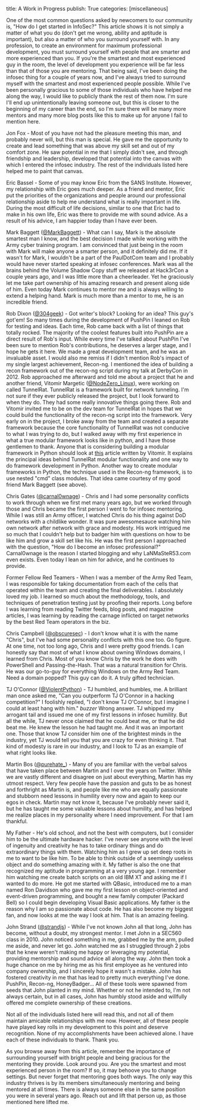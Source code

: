 title: A Work in Progress
publish: True
categories: [miscellaneous]

One of the most common questions asked by newcomers to our community is, "How do I get started in InfoSec?" This article shows it is not simply a matter of what you do (don't get me wrong, ability and aptitude is important), but also a matter of who you surround yourself with. In any profession, to create an environment for maximum professional development, you must surround yourself with people that are smarter and more experienced than you. If you're the smartest and most experienced guy in the room, the level of development you experience will be far less than that of those you are mentoring. That being said, I've been doing the infosec thing for a couple of years now, and I've always tried to surround myself with the smartest and most experienced people possible. While I've been personally gracious to some of those individuals who have helped me along the way, I would like to publicly thank the rest of them now. I'm sure I'll end up unintentionally leaving someone out, but this is closer to the beginning of my career than the end, so I'm sure there will be many more mentors and many more blog posts like this to make up for anyone I fail to mention here.

<!-- READMORE -->

Jon Fox - Most of you have not had the pleasure meeting this man, and probably never will, but this man is special. He gave me the opportunity to create and lead something that was above my skill set and out of my comfort zone. He saw potential in me that I simply didn't see, and through friendship and leadership, developed that potential into the canvas with which I entered the infosec industry. The rest of the individuals listed here helped me to paint that canvas.

Eric Bassel - Some of you may know Eric from the SANS Institute. However, my relationship with Eric goes much deeper. As a friend and mentor, Eric put the priorities of the organizations and people around our professional relationship aside to help me understand what is really important in life. During the most difficult of life decisions, similar to one that Eric had to make in his own life, Eric was there to provide me with sound advice. As a result of his advice, I am happier today than I have ever been.

Mark Baggett ([@MarkBaggett](https://twitter.com/MarkBaggett)) - What can I say, Mark is the absolute smartest man I know, and the best decision I made while working with the Army cyber training program. I am convinced that just being in the room with Mark will make anyone a smarter person, and it definitely did me. If it wasn't for Mark, I wouldn't be a part of the PaulDotCom team and I probably would have never started speaking at infosec conferences. Mark was all the brains behind the Volume Shadow Copy stuff we released at Hack3rCon a couple years ago, and I was little more than a cheerleader. Yet he graciously let me take part ownership of his amazing research and present along side of him. Even today Mark continues to mentor me and is always willing to extend a helping hand. Mark is much more than a mentor to me, he is an incredible friend.

Rob Dixon ([@304geek](https://twitter.com/304geek)) - Got writer's block? Looking for an idea? This guy's got'em! So many times during the development of PushPin I leaned on Rob for testing and ideas. Each time, Rob came back with a list of things that totally rocked. The majority of the coolest features built into PushPin are a direct result of Rob's input. While every time I've talked about PushPin I've been sure to mention Rob's contributions, he deserves a larger stage, and I hope he gets it here. We made a great development team, and he was an invaluable asset. I would also me remiss if I didn't mention Rob's impact of my single largest achievement, Recon-ng. I mentioned the idea of building a recon framework out of the recon-ng script during my talk at DerbyCon in 2012. Rob approached me afterward and told me about a project that he and another friend, Vitomir Margetic ([@NodeZero_Linux](https://twitter.com/NodeZero_Linux)), were working on called TunnelRat. TunnelRat is a framework built for network tunneling. I'm not sure if they ever publicly released the project, but I look forward to when they do. They had some really innovative things going there. Rob and Vitomir invited me to be on the dev team for TunnelRat in hopes that we could build the functionality of the recon-ng script into the framework. Very early on in the project, I broke away from the team and created a separate framework because the core functionality of TunnelRat was not conducive to what I was trying to do, but I walked away with my first experience in what a true modular framework looks like in python, and I have those gentlemen to thank. Anyone that is considering building a modular framework in Python should look at [this](http://www.netinfinity.org/2012/07/15/bits-and-pieces-custom-python-shell.html) article written by Vitomir. It explains the principal ideas behind TunnelRat modular functionality and one way to do framework development in Python. Another way to create modular frameworks in Python, the technique used in the Recon-ng framework, is to use nested "cmd" class modules. That idea came courtesy of my good friend Mark Baggett (see above).

Chris Gates ([@carnal0wnage](https://twitter.com/carnal0wnage)) - Chris and I had some personality conflicts to work through when we first met many years ago, but we worked through those and Chris became the first person I went to for infosec mentoring. While I was still an Army officer, I watched Chris do his thing against DoD networks with a childlike wonder. It was pure awesomesauce watching him own network after network with grace and modesty. His work intrigued me so much that I couldn't help but to badger him with questions on how to be like him and grow a skill set like his. He was the first person I approached with the question, "How do I become an infosec professional?" Carnal0wnage is the reason I started blogging and why LaNMaSteR53.com even exists. Even today I lean on him for advice, and he continues to provide.

Former Fellow Red Teamers - When I was a member of the Army Red Team, I was responsible for taking documentation from each of the cells that operated within the team and creating the final deliverables. I absolutely loved my job. I learned so much about the methodology, tools, and techniques of penetration testing just by proofing their reports. Long before I was learning from reading Twitter feeds, blog posts, and magazine articles, I was learning by reading the carnage inflicted on target networks by the best Red Team operators in the biz.

Chris Campbell ([@obscuresec](https://twitter.com/obscuresec)) - I don't know what it is with the name "Chris", but I've had some personality conflicts with this one too. Go figure. At one time, not too long ago, Chris and I were pretty good friends. I can honestly say that most of what I know about owning Windows domains, I learned from Chris. Most of you know Chris by the work he does with PowerShell and Passing-the-Hash. That was a natural transition for Chris. He was our go-to-guy for everything Windows on the Army Red Team. Need a domain popped? This guy can do it. A truly gifted technician.

TJ O'Connor ([@ViolentPython](https://twitter.com/ViolentPython)) - TJ humbled, and humbles, me. A brilliant man once asked me, "Can you outperform TJ O'Connor in a hacking competition?" I foolishly replied, "I don't know TJ O'Connor, but I imagine I could at least hang with him." *buzzer* Wrong answer. TJ whipped my arrogant tail and issued me one of my first lessons in infosec humility. But all the while, TJ never once claimed that he could beat me, or that he did beat me. He knew the lesson he had taught me. And it was an important one. Those that know TJ consider him one of the brightest minds in the industry, yet TJ would tell you that you are crazy for even thinking it. That kind of modesty is rare in our industry, and I look to TJ as an example of what right looks like.

Martin Bos ([@purehate_](https://twitter.com/purehate_)) - Many of you are familiar with the verbal salvos that have taken place between Martin and I over the years on Twitter. While we are vastly different and disagree on just about everything, Martin has my utmost respect. Very few people have the passion and guts to be as honest and forthright as Martin is, and people like me who are equally passionate and stubborn need lessons in humility every now and again to keep our egos in check. Martin may not know it, because I've probably never said it, but he has taught me some valuable lessons about humility, and has helped me realize places in my personality where I need improvement. For that I am thankful.

My Father - He's old school, and not the best with computers, but I consider him to be the ultimate hardware hacker. I've never see anyone with the level of ingenuity and creativity he has to take ordinary things and do extraordinary things with them. Watching him as I grew up set deep roots in me to want to be like him. To be able to think outside of a seemingly useless object and do something amazing with it. My father is also the one that recognized my aptitude in programming at a very young age. I remember him watching me create batch scripts on an old IBM XT and asking me if I wanted to do more. He got me started with QBasic, introduced me to a man named Ron Davidson who gave me my first lesson on object-oriented and event-driven programming, and bought a new family computer (Packard Bell) so I could begin developing Visual Basic applications. My father is the reason why I am so passionate about code. He has also become my biggest fan, and now looks at me the way I look at him. That is an amazing feeling.

John Strand ([@strandjs](https://twitter.com/strandjs)) - While I've not known John all that long, John has become, without a doubt, my strongest mentor. I met John in a SEC560 class in 2010. John noticed something in me, grabbed me by the arm, pulled me aside, and never let go. John watched me as I struggled through 2 jobs that he knew weren't making me happy or leveraging my potential, providing mentorship and sound advice all along the way. John then took a huge chance on me by hiring me as his first employee as he ventured into company ownership, and I sincerely hope it wasn't a mistake. John has fostered creativity in me that has lead to pretty much everything I've done. PushPin, Recon-ng, HoneyBadger... All of these tools were spawned from seeds that John planted in my mind. Whether or not he intended to, I'm not always certain, but in all cases, John has humbly stood aside and willfully offered me complete ownership of these creations.

Not all of the individuals listed here will read this, and not all of them maintain amicable relationships with me now. However, all of these people have played key rolls in my development to this point and deserve recognition. None of my accomplishments have been achieved alone. I have each of these individuals to thank. Thank you.

As you browse away from this article, remember the importance of surrounding yourself with bright people and being gracious for the mentoring they provide. Look around you. Are you the smartest and most experienced person in the room? If so, it may behoove you to change settings. But never forget that mentoring goes both ways. The only way this industry thrives is by its members simultaneously mentoring and being mentored at all times. There is always someone else in the same position you were in several years ago. Reach out and lift that person up, as those mentioned here lifted me.
